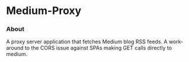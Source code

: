 # Medium-Proxy

### About

A proxy server application that fetches Medium blog RSS feeds. A work-around to the CORS issue against SPAs making GET calls directly to medium.
